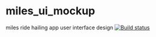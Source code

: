 # miles_ui_mockup
miles ride hailing app user interface design
[![Build status](https://build.appcenter.ms/v0.1/apps/020d9fa0-2270-461a-a68c-3f0dc3cb3d01/branches/develop/badge)](https://appcenter.ms)
